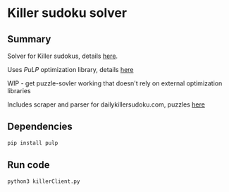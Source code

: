 # Killer sudoku solver

## Summary

Solver for Killer sudokus, details [here](https://en.wikipedia.org/wiki/Killer_sudoku).

Uses *PuLP* optimization library, details [here](https://pythonhosted.org/PuLP/)

WIP - get puzzle-sovler working that doesn't rely on external optimization libraries

Includes scraper and parser for dailykillersudoku.com, puzzles [here](https://www.dailykillersudoku.com)

## Dependencies

```bash
pip install pulp
```

## Run code

```bash
python3 killerClient.py
```
